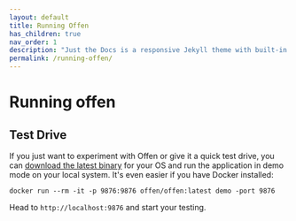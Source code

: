 ```yaml
---
layout: default
title: Running Offen
has_children: true
nav_order: 1
description: "Just the Docs is a responsive Jekyll theme with built-in search that is easily customizable and hosted on GitHub Pages."
permalink: /running-offen/
---
```


# Running offen

## Test Drive

If you just want to experiment with Offen or give it a quick test drive, you can [download the latest binary][repo-releases] for your OS and run the application in demo mode on your local system. It's even easier if you have Docker installed:

```
docker run --rm -it -p 9876:9876 offen/offen:latest demo -port 9876
```

Head to `http://localhost:9876` and start your testing.

[repo-releases]: https://github.com/offen/offen/releases

